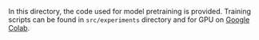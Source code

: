
In this directory, the code used for model pretraining is provided. Training scripts can be found in `src/experiments` directory and for GPU on [Google Colab](https://colab.research.google.com/drive/1WkON4KN6gHEDKTo5yVfpjJAqlMu6u9qx?usp=sharing).
